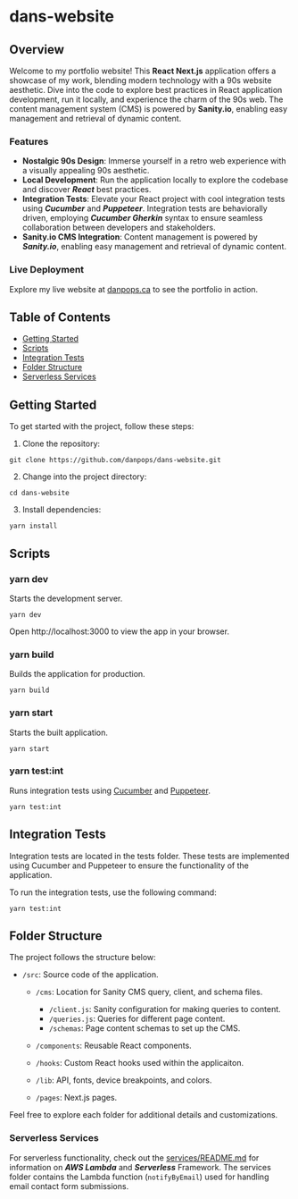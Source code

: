 # dans-website

## Overview

Welcome to my portfolio website! This **React Next.js** application offers a showcase of my work, blending modern technology with a 90s website aesthetic. Dive into the code to explore best practices in React application development, run it locally, and experience the charm of the 90s web. The content management system (CMS) is powered by **Sanity.io**, enabling easy management and retrieval of dynamic content.

### Features

- **Nostalgic 90s Design**: Immerse yourself in a retro web experience with a visually appealing 90s aesthetic.
- **Local Development**: Run the application locally to explore the codebase and discover **_React_** best practices.
- **Integration Tests**: Elevate your React project with cool integration tests using **_Cucumber_** and **_Puppeteer_**. Integration tests are behaviorally driven, employing **_Cucumber Gherkin_** syntax to ensure seamless collaboration between developers and stakeholders.
- **Sanity.io CMS Integration**: Content management is powered by **_Sanity.io_**, enabling easy management and retrieval of dynamic content.

### Live Deployment

Explore my live website at [danpops.ca](https://danpops.ca) to see the portfolio in action.

## Table of Contents

- [Getting Started](#getting-started)
- [Scripts](#scripts)
- [Integration Tests](#integration-tests)
- [Folder Structure](#folder-structure)
- [Serverless Services](#serverless-services)

## Getting Started

To get started with the project, follow these steps:

1. Clone the repository:

```
git clone https://github.com/danpops/dans-website.git
```

2. Change into the project directory:

```
cd dans-website
```

3. Install dependencies:

```
yarn install
```

## Scripts

### yarn dev

Starts the development server.

```
yarn dev
```

Open http://localhost:3000 to view the app in your browser.

### yarn build

Builds the application for production.

```
yarn build
```

### yarn start

Starts the built application.

```
yarn start
```

### yarn test:int

Runs integration tests using [Cucumber](https://cucumber.io/) and [Puppeteer](https://pptr.dev/).

```
yarn test:int
```

## Integration Tests

Integration tests are located in the tests folder. These tests are implemented using Cucumber and Puppeteer to ensure the functionality of the application.

To run the integration tests, use the following command:

```
yarn test:int
```

## Folder Structure

The project follows the structure below:

- `/src`: Source code of the application.

  - `/cms`: Location for Sanity CMS query, client, and schema files.

    - `/client.js`: Sanity configuration for making queries to content.
    - `/queries.js`: Queries for different page content.
    - `/schemas`: Page content schemas to set up the CMS.

  - `/components`: Reusable React components.
  - `/hooks`: Custom React hooks used within the applicaiton.
  - `/lib`: API, fonts, device breakpoints, and colors.
  - `/pages`: Next.js pages.

Feel free to explore each folder for additional details and customizations.

### Serverless Services

For serverless functionality, check out the [services/README.md](./services/README.md) for information on **_AWS Lambda_** and **_Serverless_** Framework. The services folder contains the Lambda function (`notifyByEmail`) used for handling email contact form submissions.
